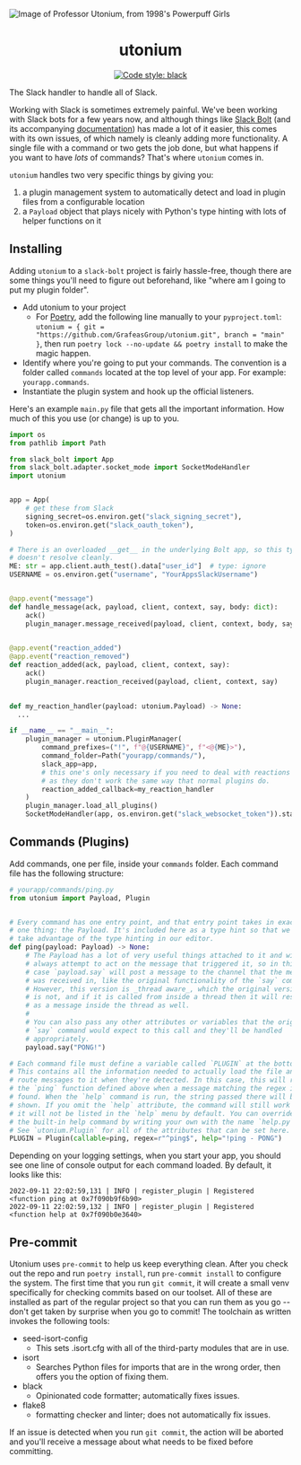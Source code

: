 ![Image of Professor Utonium, from 1998's Powerpuff Girls](https://i.imgur.com/1VsbPXJ.png)

<h1 align="center">utonium</h1>

<p align="center">
<a href="https://github.com/psf/black"><img alt="Code style: black" src="https://img.shields.io/badge/code%20style-black-000000.svg"></a>
</p>

The Slack handler to handle all of Slack.

Working with Slack is sometimes extremely painful. We've been working with Slack bots for a few years now, and although things like [Slack Bolt](https://github.com/SlackAPI/bolt-python) (and its accompanying [documentation](https://slack.dev/bolt-python/concepts)) has made a lot of it easier, this comes with its own issues, of which namely is cleanly adding more functionality. A single file with a command or two gets the job done, but what happens if you want to have _lots_ of commands? That's where `utonium` comes in.

`utonium` handles two very specific things by giving you:

1. a plugin management system to automatically detect and load in plugin files from a configurable location
2. a `Payload` object that plays nicely with Python's type hinting with lots of helper functions on it

## Installing

Adding `utonium` to a `slack-bolt` project is fairly hassle-free, though there are some things you'll need to figure out beforehand, like "where am I going to put my plugin folder".

- Add utonium to your project
  - For [Poetry](https://python-poetry.org/), add the following line manually to your `pyproject.toml`: `utonium = { git = "https://github.com/GrafeasGroup/utonium.git", branch = "main" }`, then run `poetry lock --no-update && poetry install` to make the magic happen.
- Identify where you're going to put your commands. The convention is a folder called `commands` located at the top level of your app. For example: `yourapp.commands`.
- Instantiate the plugin system and hook up the official listeners.

Here's an example `main.py` file that gets all the important information. How much of this you use (or change) is up to you.

```python
import os
from pathlib import Path

from slack_bolt import App
from slack_bolt.adapter.socket_mode import SocketModeHandler
import utonium


app = App(
    # get these from Slack
    signing_secret=os.environ.get("slack_signing_secret"),
    token=os.environ.get("slack_oauth_token"),
)

# There is an overloaded __get__ in the underlying Bolt app, so this type
# doesn't resolve cleanly.
ME: str = app.client.auth_test().data["user_id"]  # type: ignore
USERNAME = os.environ.get("username", "YourAppsSlackUsername")


@app.event("message")
def handle_message(ack, payload, client, context, say, body: dict):
    ack()
    plugin_manager.message_received(payload, client, context, body, say)

    
@app.event("reaction_added")
@app.event("reaction_removed")
def reaction_added(ack, payload, client, context, say):
    ack()
    plugin_manager.reaction_received(payload, client, context, say)

    
def my_reaction_handler(payload: utonium.Payload) -> None:
  ...

if __name__ == "__main__":
    plugin_manager = utonium.PluginManager(
        command_prefixes=("!", f"@{USERNAME}", f"<@{ME}>"),
        command_folder=Path("yourapp/commands/"),
        slack_app=app,
        # this one's only necessary if you need to deal with reactions
        # as they don't work the same way that normal plugins do.
        reaction_added_callback=my_reaction_handler
    )
    plugin_manager.load_all_plugins()
    SocketModeHandler(app, os.environ.get("slack_websocket_token")).start()
```

## Commands (Plugins)

Add commands, one per file, inside your `commands` folder. Each command file has the following structure:

```python
# yourapp/commands/ping.py
from utonium import Payload, Plugin


# Every command has one entry point, and that entry point takes in exactly
# one thing: the Payload. It's included here as a type hint so that we can
# take advantage of the type hinting in our editor.
def ping(payload: Payload) -> None:
    # The Payload has a lot of very useful things attached to it and will
    # always attempt to act on the message that triggered it, so in this
    # case `payload.say` will post a message to the channel that the message
    # was received in, like the original functionality of the `say` command.
    # However, this version is _thread aware_, which the original version
    # is not, and if it is called from inside a thread then it will respond
    # as a message inside the thread as well.
    #
    # You can also pass any other attributes or variables that the original
    # `say` command would expect to this call and they'll be handled
    # appropriately.
    payload.say("PONG!")

# Each command file must define a variable called `PLUGIN` at the bottom.
# This contains all the information needed to actually load the file and
# route messages to it when they're detected. In this case, this will run
# the `ping` function defined above when a message matching the regex is
# found. When the `help` command is run, the string passed there will be
# shown. If you omit the `help` attribute, the command will still work but
# it will not be listed in the `help` menu by default. You can override
# the built-in help command by writing your own with the name `help.py`.
# See `utonium.Plugin` for all of the attributes that can be set here.
PLUGIN = Plugin(callable=ping, regex=r"^ping$", help="!ping - PONG")
```

Depending on your logging settings, when you start your app, you should see one line of console output for each command loaded. By default, it looks like this:

```
2022-09-11 22:02:59,131 | INFO | register_plugin | Registered <function ping at 0x7f090b9f6b90>
2022-09-11 22:02:59,132 | INFO | register_plugin | Registered <function help at 0x7f090b0e3640>
```

## Pre-commit

Utonium uses `pre-commit` to help us keep everything clean. After you check out the repo and run `poetry install`, run `pre-commit install` to configure the system. The first time that you run `git commit`, it will create a small venv specifically for checking commits based on our toolset. All of these are installed as part of the regular project so that you can run them as you go -- don't get taken by surprise when you go to commit! The toolchain as written invokes the following tools:

- seed-isort-config
  - This sets .isort.cfg with all of the third-party modules that are in use.
- isort
  - Searches Python files for imports that are in the wrong order, then offers you the option of fixing them.
- black
  - Opinionated code formatter; automatically fixes issues.
- flake8
  - formatting checker and linter; does not automatically fix issues.

If an issue is detected when you run `git commit`, the action will be aborted and you'll receive a message about what needs to be fixed before committing.
